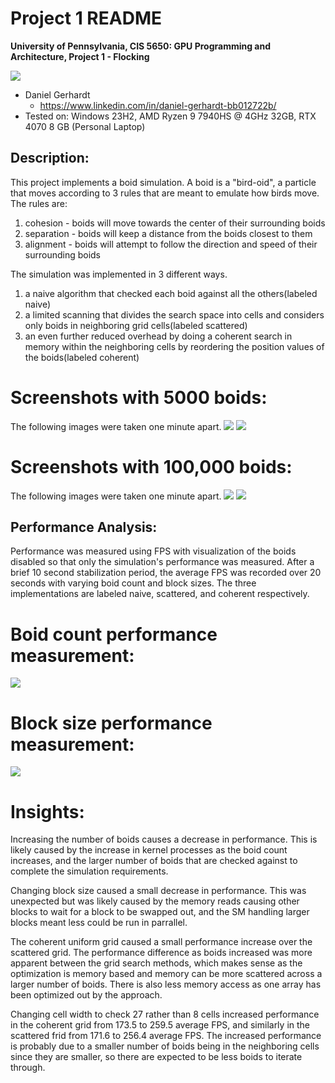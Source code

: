 # Project 1 README

**University of Pennsylvania, CIS 5650: GPU Programming and Architecture,
Project 1 - Flocking**

![](images/boids.gif)

* Daniel Gerhardt
  * https://www.linkedin.com/in/daniel-gerhardt-bb012722b/
* Tested on: Windows 23H2, AMD Ryzen 9 7940HS @ 4GHz 32GB, RTX 4070 8 GB (Personal Laptop)

## Description:
This project implements a boid simulation. A boid is a "bird-oid", a particle that moves according to 3 rules that are meant to emulate how birds move. The rules are:
1. cohesion - boids will move towards the center of their surrounding boids
2. separation - boids will keep a distance from the boids closest to them
3. alignment - boids will attempt to follow the direction and speed of their surrounding boids

The simulation was implemented in 3 different ways. 
1. a naive algorithm that checked each boid against all the others(labeled naive)
2. a limited scanning that divides the search space into cells and considers only boids in neighboring grid cells(labeled scattered)
3. an even further reduced overhead by doing a coherent search in memory within the neighboring cells by reordering the position values of the boids(labeled coherent)

# Screenshots with 5000 boids:
The following images were taken one minute apart.
![](images/lowboidsearly.png)
![](images/lowboidslate.png)

# Screenshots with 100,000 boids:
The following images were taken one minute apart.
![](images/highboidsearly.png)
![](images/highboidslate.png)

## Performance Analysis:
Performance was measured using FPS with visualization of the boids disabled so that only the simulation's performance was measured. After a brief 10 second stabilization period, the average FPS was recorded over 20 seconds with varying boid count and block sizes. The three implementations are labeled naive, scattered, and coherent respectively.

# Boid count performance measurement:
![](images/boidcountgraph.png)

# Block size performance measurement:
![](images/blocksizegraph.png)

# Insights:
Increasing the number of boids causes a decrease in performance. This is likely caused by the increase in kernel processes as the boid count increases, and the larger number of boids that are checked against to complete the simulation requirements. 

Changing block size caused a small decrease in performance. This was unexpected but was likely caused by the memory reads causing other blocks to wait for a block to be swapped out, and the SM handling larger blocks meant less could be run in parrallel.

The coherent uniform grid caused a small performance increase over the scattered grid. The performance difference as boids increased was more apparent between the grid search methods, which makes sense as the optimization is memory based and memory can be more scattered across a larger number of boids. There is also less memory access as one array has been optimized out by the approach.

Changing cell width to check 27 rather than 8 cells increased performance in the coherent grid from 173.5 to 259.5 average FPS, and similarly in the scattered frid from 171.6 to 256.4 average FPS. The increased performance is probably due to a smaller number of boids being in the neighboring cells since they are smaller, so there are expected to be less boids to iterate through.
